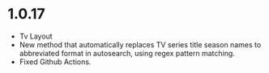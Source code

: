 # 1.0.17

- Tv Layout
- New method that automatically replaces TV series title season names to abbreviated format in autosearch, using regex pattern matching.
- Fixed Github Actions.
